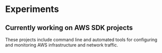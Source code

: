 # Experiments
## Currently working on AWS SDK projects
These projects include command line and automated tools for configuring and monitoring AWS infrastructure and network traffic.
